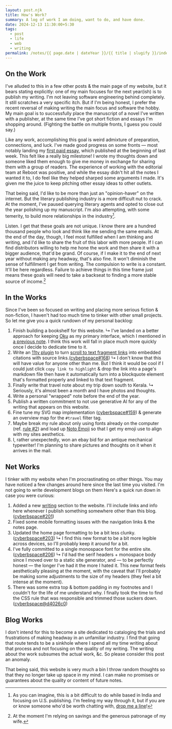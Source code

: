 ```yaml
---
layout: post.njk
title: How's Work?
summary: A log of work I am doing, want to do, and have done.
date: 2024-12-13 11:30:00+5:30
tags:
  - post
  - life
  - web
  - writing
permalink: /notes/{{ page.date | dateYear }}/{{ title | slugify }}/index.html
---
```


## On the Work

I've alluded to this in a few other posts & the main page of my website, but it bears stating explicitly: one of my main focuses for the next year(ish) is to publish my writing. I'm not leaving software engineering behind completely. It still scratches a very specific itch. But if I'm being honest, I prefer the recent reversal of making writing the main focus and software the hobby. My main goal is to successfully place the manuscript of a novel I've written with a publisher, at the same time I've got short fiction and essays I'm shopping around. (Fighting the battle on multiple fronts, I guess you could say.)

Like any work, accomplishing this goal is weird admixture of preparation, connections, and luck. I've made good progress on some fronts — most notably landing my [first paid essay](https://joinreboot.org/p/nearest-neighbors), which published at the beginning of last week. This felt like a really big milestone! I wrote my thoughts down and someone liked them enough to give me money in exchange for sharing them with a group of readers. The experience of working with the editorial team at Reboot was positive, and while the essay didn't hit all the notes I wanted it to, I do feel like they helped sharped some arguments I made. It's given me the juice to keep pitching other essay ideas to other outlets.

That being said, I'd like to be more than just an "opinion-haver" on the internet. But the literary publishing industry is a more difficult nut to crack. At the moment, I've paused querying literary agents and opted to close out the year polishing up my manuscript. I'm also attempting, with some temerity, to build more relationships in the industry[^1].

Listen. I get that these goals are not unique. I know there are a hundred thousand people who look and think like me sending the same emails. At the end of the day, though, I feel most fulfilled when I am thinking and writing, and I'd like to share the fruit of this labor with more people. If I can find distributors willing to help me hone the work and then share it with a bigger audience, that'd be grand. Of course, if I make it to the end of next year without making any headway, that's also fine. It won't diminish the sense of fulfillment I get from writing. The compulsion to write is a constant. It'll be here regardless. Failure to achieve things in this time frame just means these goals will need to take a backseat to finding a more stable source of income.[^2]

## In the Works

Since I've been so focused on writing and placing more serious fiction & non-fiction, I haven't had too much time to tinker with other small projects. So let me give you a quick rundown of my personal backlog:

1. Finish building a bookshelf for this website.
    ↳ I've landed on a better approach for keeping [Oku](https://oku.club) as my primary interface, which I mentioned in [a previous note](/notes/2024/dropping-the-ocean/). I think this work will fall in place much more quickly once I decide to dedicate time to it.
1. Write an [11ty plugin](https://www.11ty.dev/docs/plugins/#creating-a-plugin) to turn [scroll to text fragment links](https://github.com/WICG/scroll-to-text-fragment) into embedded citations with source links.([cyberbspace#168](https://github.com/riastrad/cyberbspace/issues/168))
    ↳ I don't know that this will have value for anyone other than me. But I think it would be cool if I could just click `copy link to highlight` & drop the link into a page's markdown file then have it automatically turn into a blockquote element that's formatted properly and linked to that text fragment.
1. Finally write that travel note about my trip down south to Kerala.
    ↳ Seriously, it's almost been a month and I have photos and thoughts.
1. Write a personal "wrapped" note before the end of the year.
1. Publish a written commitment to not use generative AI for any of the writing that appears on this website.
1. Fine tune my SVG map implementation ([cyberbspace#159](https://github.com/riastrad/cyberbspace/issues/159)) & generate an overview map for the `#travel` filter tag.
1. Maybe break my rule about only using fonts already on the computer (ref. [rule #2](/notes/2024/rules-for-this-website/#:~:text=IF%20I%20NEED%20SOMETHING%20THAT'S%20ALREADY%20ON%20THE%20COMPUTER%2C%20DON'T%20BUNDLE%20IT)) and load up [Noto Emoji](https://fonts.google.com/noto/specimen/Noto+Emoji/about) so that I get my emoji use to align with my sites aesthetics.
1. I, rather unexpectedly, won an ebay bid for an antique mechanical typewriter! I'm planning to share pictures and thoughts on it when it arrives in the mail.

## Net Works

I tinker with my website when I'm procrastinating on other things. You may have noticed a few changes around here since the last time you visited. I'm not going to write development blogs on them Here's a quick run down in case you were curious:

1. Added a new [writing](/writing) section to the website. I'll include links and info here whenever I publish something somewhere other than this blog. ([cyberbspace#201](https://github.com/riastrad/cyberbspace/pull/201))
1. Fixed some mobile formatting issues with the navigation links & the notes page.
1. Updated the home page formatting to be a bit less clunky. ([cyberbspace#203](https://github.com/riastrad/cyberbspace/pull/203))
   ↳ I find this new format to be a bit more legible across devices, so I'll probably keep it around for a bit.
1. I've fully committed to a single monospace font for the entire site. ([cyberbspace#206](https://github.com/riastrad/cyberbspace/pull/206))
   ↳ I'd had the serif headers + monospace body since I moved over to a static site generator, and — to be perfectly honest — the longer I've had it the more I hated it. This new format feels aesthetically pleasing at the moment, with the caveat that I'll probably be making some adjustments to the size of my headers (they feel a bit intense at the moment).
1. There was some extra top & bottom padding in my footnotes and I couldn't for the life of me understand why. I finally took the time to find the CSS rule that was responsible and trimmed those suckers down. ([cyberbspace@d4026c0](https://github.com/riastrad/cyberbspace/pull/206/commits/d4026c0c81e21066d27976c3fbeb6e91d69d6d32))

## Blog Works

I don't intend for this to become a site dedicated to cataloging the trials and frustrations of making headway in an unfamiliar industry. I find that going that route tends to be a sinkhole where I spend all my time writing about that process and not focusing on the quality of my writing. The writing about the work subsumes the actual work, &c. So please consider this post an anomaly.

That being said, this website is very much a bin I throw random thoughts so that they no longer take up space in my mind. I can make no promises or guarantees about the quality or content of future notes.

[^1]: As you can imagine, this is a bit difficult to do while based in India and focusing on U.S. publishing. I'm feeling my way through it, but if you are or know someone who'd be worth chatting with, [drop me a line](mailto:josh@cyberb.space)!
[^2]: At the moment I'm relying on savings and the generous patronage of my wife.
